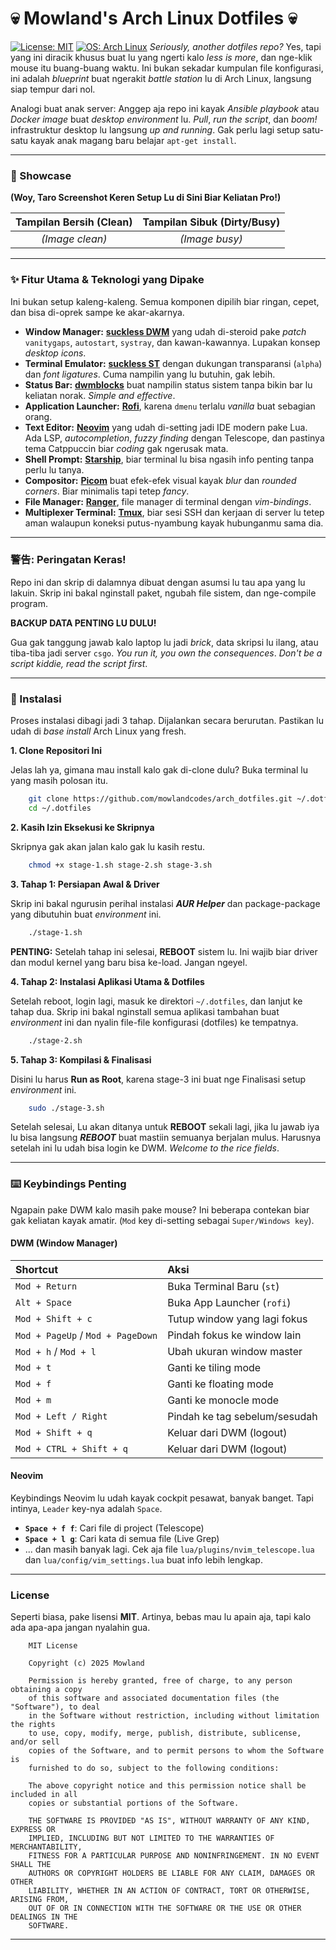 # 💀 Mowland's Arch Linux Dotfiles 💀

[![License: MIT](https://img.shields.io/badge/License-MIT-yellow.svg)](https://opensource.org/licenses/MIT)
[![OS: Arch Linux](https://img.shields.io/badge/OS-Arch%20Linux-blue.svg?style=flat-square&logo=arch-linux)](https://archlinux.org/)
_Seriously, another dotfiles repo?_ Yes, tapi yang ini diracik khusus buat lu yang ngerti kalo _less is more_, dan nge-klik mouse itu buang-buang waktu. Ini bukan sekadar kumpulan file konfigurasi, ini adalah _blueprint_ buat ngerakit _battle station_ lu di Arch Linux, langsung siap tempur dari nol.

Analogi buat anak server: Anggep aja repo ini kayak _Ansible playbook_ atau _Docker image_ buat _desktop environment_ lu. _Pull_, _run the script_, dan _boom!_ infrastruktur desktop lu langsung _up and running_. Gak perlu lagi setup satu-satu kayak anak magang baru belajar `apt-get install`.

---

### 🎨 Showcase

**(Woy, Taro Screenshot Keren Setup Lu di Sini Biar Keliatan Pro!)**

| Tampilan Bersih (Clean) | Tampilan Sibuk (Dirty/Busy) |
| :---------------------: | :-------------------------: |
|     _(Image clean)_     |       _(Image busy)_        |

---

### ✨ Fitur Utama & Teknologi yang Dipake

Ini bukan setup kaleng-kaleng. Semua komponen dipilih biar ringan, cepet, dan bisa di-oprek sampe ke akar-akarnya.

- **Window Manager:** **[suckless DWM](https://dwm.suckless.org/)** yang udah di-steroid pake _patch_ `vanitygaps`, `autostart`, `systray`, dan kawan-kawannya. Lupakan konsep _desktop icons_.
- **Terminal Emulator:** **[suckless ST](https://st.suckless.org/)** dengan dukungan transparansi (`alpha`) dan _font ligatures_. Cuma nampilin yang lu butuhin, gak lebih.
- **Status Bar:** **[dwmblocks](https://github.com/torrinfail/dwmblocks)** buat nampilin status sistem tanpa bikin bar lu keliatan norak. _Simple and effective_.
- **Application Launcher:** **[Rofi](https://github.com/davatorium/rofi)**, karena `dmenu` terlalu _vanilla_ buat sebagian orang.
- **Text Editor:** **[Neovim](https://neovim.io/)** yang udah di-setting jadi IDE modern pake Lua. Ada LSP, _autocompletion_, _fuzzy finding_ dengan Telescope, dan pastinya tema Catppuccin biar _coding_ gak ngerusak mata.
- **Shell Prompt:** **[Starship](https://starship.rs/)**, biar terminal lu bisa ngasih info penting tanpa perlu lu tanya.
- **Compositor:** **[Picom](https://github.com/yshui/picom)** buat efek-efek visual kayak _blur_ dan _rounded corners_. Biar minimalis tapi tetep _fancy_.
- **File Manager:** **[Ranger](https://github.com/ranger/ranger)**, file manager di terminal dengan _vim-bindings_.
- **Multiplexer Terminal:** **[Tmux](https://github.com/tmux/tmux/wiki)**, biar sesi SSH dan kerjaan di server lu tetep aman walaupun koneksi putus-nyambung kayak hubunganmu sama dia.

---

### 警告: Peringatan Keras!

Repo ini dan skrip di dalamnya dibuat dengan asumsi lu tau apa yang lu lakuin. Skrip ini bakal nginstall paket, ngubah file sistem, dan nge-compile program.

**BACKUP DATA PENTING LU DULU!**

Gua gak tanggung jawab kalo laptop lu jadi _brick_, data skripsi lu ilang, atau tiba-tiba jadi server `csgo`. _You run it, you own the consequences_. _Don't be a script kiddie, read the script first_.

---

### 🚀 Instalasi

Proses instalasi dibagi jadi 3 tahap. Dijalankan secara berurutan. Pastikan lu udah di _base install_ Arch Linux yang fresh.

**1. Clone Repositori Ini**

Jelas lah ya, gimana mau install kalo gak di-clone dulu? Buka terminal lu yang masih polosan itu.

```bash
    git clone https://github.com/mowlandcodes/arch_dotfiles.git ~/.dotfiles
    cd ~/.dotfiles
```

**2. Kasih Izin Eksekusi ke Skripnya**

Skripnya gak akan jalan kalo gak lu kasih restu.

```bash
    chmod +x stage-1.sh stage-2.sh stage-3.sh
```

**3. Tahap 1: Persiapan Awal & Driver**

Skrip ini bakal ngurusin perihal instalasi **_AUR Helper_** dan package-package yang dibutuhin buat _environment_ ini.

```bash
    ./stage-1.sh
```

**PENTING:** Setelah tahap ini selesai, **REBOOT** sistem lu. Ini wajib biar driver dan modul kernel yang baru bisa ke-load. Jangan ngeyel.

**4. Tahap 2: Instalasi Aplikasi Utama & Dotfiles**

Setelah reboot, login lagi, masuk ke direktori `~/.dotfiles`, dan lanjut ke tahap dua. Skrip ini bakal nginstall semua aplikasi tambahan buat _environment_ ini dan nyalin file-file konfigurasi (dotfiles) ke tempatnya.

```bash
    ./stage-2.sh
```

**5. Tahap 3: Kompilasi & Finalisasi**

Disini lu harus **Run as Root**, karena stage-3 ini buat nge Finalisasi setup _environment_ ini.

```bash
    sudo ./stage-3.sh
```

Setelah selesai, Lu akan ditanya untuk **REBOOT** sekali lagi, jika lu jawab iya lu bisa langsung **_REBOOT_** buat mastiin semuanya berjalan mulus. Harusnya setelah ini lu udah bisa login ke DWM. _Welcome to the rice fields_.

---

### ⌨️ Keybindings Penting

Ngapain pake DWM kalo masih pake mouse? Ini beberapa contekan biar gak keliatan kayak amatir. (`Mod` key di-setting sebagai `Super/Windows key`).

#### DWM (Window Manager)

| Shortcut                          | Aksi                          |
| :-------------------------------- | :---------------------------- |
| `Mod + Return`                    | Buka Terminal Baru (`st`)     |
| `Alt + Space`                     | Buka App Launcher (`rofi`)    |
| `Mod + Shift + c`                 | Tutup window yang lagi fokus  |
| `Mod + PageUp` / `Mod + PageDown` | Pindah fokus ke window lain   |
| `Mod + h` / `Mod + l`             | Ubah ukuran window master     |
| `Mod + t`                         | Ganti ke tiling mode          |
| `Mod + f`                         | Ganti ke floating mode        |
| `Mod + m`                         | Ganti ke monocle mode         |
| `Mod + Left / Right`              | Pindah ke tag sebelum/sesudah |
| `Mod + Shift + q`                 | Keluar dari DWM (logout)      |
| `Mod + CTRL + Shift + q`          | Keluar dari DWM (logout)      |

#### Neovim

Keybindings Neovim lu udah kayak cockpit pesawat, banyak banget. Tapi intinya, `Leader` key-nya adalah `Space`.

- **`Space + f f`**: Cari file di project (Telescope)
- **`Space + l g`**: Cari kata di semua file (Live Grep)
- ... dan masih banyak lagi. Cek aja file `lua/plugins/nvim_telescope.lua` dan `lua/config/vim_settings.lua` buat info lebih lengkap.

---

### License

Seperti biasa, pake lisensi **MIT**. Artinya, bebas mau lu apain aja, tapi kalo ada apa-apa jangan nyalahin gua.

```
    MIT License

    Copyright (c) 2025 Mowland

    Permission is hereby granted, free of charge, to any person obtaining a copy
    of this software and associated documentation files (the "Software"), to deal
    in the Software without restriction, including without limitation the rights
    to use, copy, modify, merge, publish, distribute, sublicense, and/or sell
    copies of the Software, and to permit persons to whom the Software is
    furnished to do so, subject to the following conditions:

    The above copyright notice and this permission notice shall be included in all
    copies or substantial portions of the Software.

    THE SOFTWARE IS PROVIDED "AS IS", WITHOUT WARRANTY OF ANY KIND, EXPRESS OR
    IMPLIED, INCLUDING BUT NOT LIMITED TO THE WARRANTIES OF MERCHANTABILITY,
    FITNESS FOR A PARTICULAR PURPOSE AND NONINFRINGEMENT. IN NO EVENT SHALL THE
    AUTHORS OR COPYRIGHT HOLDERS BE LIABLE FOR ANY CLAIM, DAMAGES OR OTHER
    LIABILITY, WHETHER IN AN ACTION OF CONTRACT, TORT OR OTHERWISE, ARISING FROM,
    OUT OF OR IN CONNECTION WITH THE SOFTWARE OR THE USE OR OTHER DEALINGS IN THE
    SOFTWARE.
```

---
